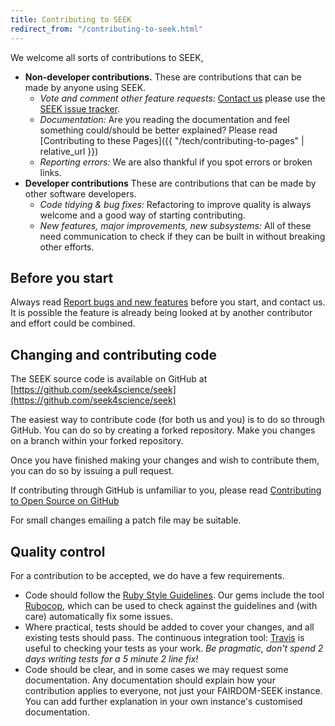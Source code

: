 ```yaml
---
title: Contributing to SEEK
redirect_from: "/contributing-to-seek.html"
---
```


We welcome all sorts of contributions to SEEK,

* **Non-developer contributions.** These are contributions that can be made by anyone
  using SEEK.
  * *Vote and comment other feature requests:* [Contact us](/contacting-us) please use the [SEEK issue tracker](https://fair-dom.org/issues).
  * *Documentation:* Are you reading the documentation and feel something could/should be better explained? Please read [Contributing to these Pages]({{ "/tech/contributing-to-pages" | relative_url }})
  * *Reporting errors:* We are also thankful if you spot errors or broken links.
* **Developer contributions** These are contributions that can be made by other software
  developers.
  * *Code tidying & bug fixes:* Refactoring to improve quality is always welcome and a good way of starting contributing.
  * *New features, major improvements, new subsystems:* All of these need communication to check if they can be built in without breaking other efforts.

## Before you start

Always read [Report bugs and new features](reporting-bugs-and-features) before you start, and contact us.
It is possible the feature is already being looked at by another contributor and effort could be combined.


## Changing and contributing code

The SEEK source code is available on GitHub at [https://github.com/seek4science/seek](https://github.com/seek4science/seek)

The easiest way to contribute code (for both us and you) is to do so through GitHub. You can do so by creating a forked repository. Make you changes on a branch within your forked repository.

Once you have finished making your changes and wish to contribute them, you can do so by issuing a pull request.

If contributing through GitHub is unfamiliar to you, please read [Contributing to Open Source on GitHub](https://guides.github.com/activities/contributing-to-open-source/)

For small changes emailing a patch file may be suitable.

## Quality control

For a contribution to be accepted, we do have a few requirements.

  * Code should follow the [Ruby Style Guidelines](https://github.com/bbatsov/ruby-style-guide). Our gems include the tool [Rubocop](https://github.com/bbatsov/rubocop), which can be used to check against the guidelines and (with care) automatically fix some issues.
  * Where practical, tests should be added to cover your changes, and all existing tests should pass. The continuous integration tool: [Travis](https://travis-ci.org/seek4science/seek) is useful to checking your tests as your work. _Be pragmatic, don't spend 2 days writing tests for a 5 minute 2 line fix!_
  * Code should be clear, and in some cases we may request some documentation. Any documentation should explain how your contribution applies to everyone, not just your FAIRDOM-SEEK instance. You can add further explanation in your own instance's customised documentation.


